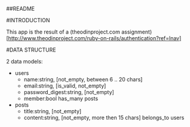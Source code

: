 ##README

#INTRODUCTION

This app is the result of a (theodinproject.com assignment)[http://www.theodinproject.com/ruby-on-rails/authentication?ref=lnav]

#DATA STRUCTURE

2 data models:
* users
	* name:string, [not_empty, between 6 .. 20 chars]
	* email:string, [is_valid, not_empty]
	* password_digest:string, [not_empty]
	* member:bool
	has_many posts
* posts
	* title:string, [not_empty]
	* content:string, [not_empty, more then 15 chars]
	belongs_to users
